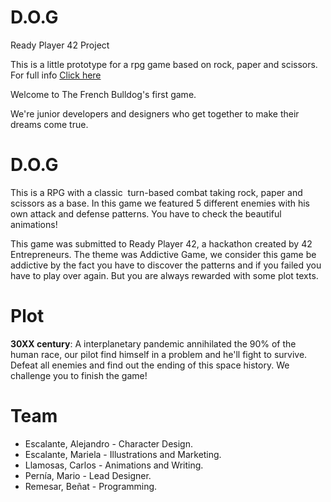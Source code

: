 # D.O.G
Ready Player 42 Project

This is a little prototype for a rpg game based on rock, paper and scissors.
For full info <a href="https://thefrenchbulldog.itch.io/dog">Click here</a>

<p class="text-justify">Welcome to The French Bulldog's first game.</p>
<p class="text-justify">We're junior developers and designers who get together to make their dreams come true.</p>
<h1 class="text-center">D.O.G</h1>
<p class="text-justify">This is a RPG with&nbsp;a classic&nbsp; turn-based combat taking rock, paper and scissors as a base. In this game we featured 5 different enemies with his own attack and defense patterns. You have to check the beautiful animations!</p>
<p class="text-justify">This game was submitted to Ready Player 42, a hackathon created by <span class="SemanticString css-1s27hyf">42 Entrepreneurs. The theme was Addictive Game, we consider this game be addictive by the fact you have to discover the patterns and if you failed you have to play over again. But you are always rewarded with some plot texts.&nbsp;</span></p>
<h1 class="text-center">Plot</h1>
<p></p>
<p class="text-justify"><strong>30XX century</strong>: A interplanetary pandemic annihilated the 90% of the human race, our pilot find himself in a problem and he'll fight to survive. Defeat all enemies and find out the ending of this space history. We challenge you to finish the game!</p>
<h1 class="text-center"></h1>
<h1 class="text-center">Team</h1>
<ul><li>Escalante, Alejandro - Character Design.</li>
<li>Escalante, Mariela - Illustrations and Marketing.</li>
<li>Llamosas, Carlos - Animations and Writing.</li>
<li>Pernía, Mario - Lead Designer.</li>
<li>Remesar, Beñat - Programming.</li></ul>
